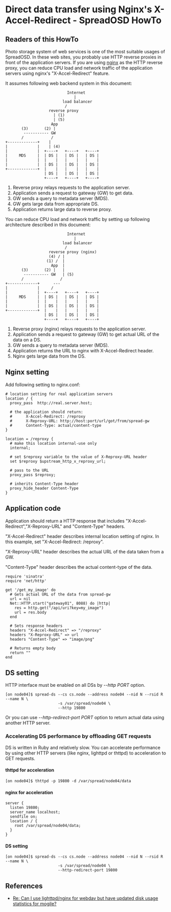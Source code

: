 Direct data transfer using Nginx's X-Accel-Redirect - SpreadOSD HowTo
=====================================================================

## Readers of this HowTo

Photo storage system of web services is one of the most suitable usages of SpreadOSD. In these web sites, you probably use HTTP reverse proxies in front of the application servers.
If you are using [nginx](http://wiki.nginx.org/Main) as the HTTP reverse proxy, you can reduce CPU load and network traffic of the application servers using nginx's "X-Accel-Redirect" feature.

It assumes following web backend system in this document:

                               Internet
                                  |
                             load balancer
                              /
                       reverse proxy
                         | (1)
                         | (5)
                        App
           (3)       (2) |
            ----------- GW
           /            /
    +-------------+    |
    |             |    | (4)
    |             |  +----+   +----+   +----+
    |     MDS     |  | DS |   | DS |   | DS |
    |             |  |    |   |    |   |    |
    |             |  | DS |   | DS |   | DS |
    +-------------+  |    |   |    |   |    |
                     | DS |   | DS |   | DS |
                     +----+   +----+   +----+

  1. Reverse proxy relays requests to the application server.
  2. Application sends a request to gateway (GW) to get data.
  3. GW sends a query to metadata server (MDS).
  4. GW gets large data from appropriate DS.
  5. Application returns large data to reverse proxy.


You can reduce CPU load and network traffic by setting up following architecture described in this document:


                               Internet
                                  |
                             load balancer
                              /
                       reverse proxy (nginx)
                       (4) / |
                      (1) /  |
                        App  |
           (3)       (2) |   |
            ----------- GW   | (5)
           /                /
    +-------------+      ---
    |             |     /
    |             |  +----+   +----+   +----+
    |     MDS     |  | DS |   | DS |   | DS |
    |             |  |    |   |    |   |    |
    |             |  | DS |   | DS |   | DS |
    +-------------+  |    |   |    |   |    |
                     | DS |   | DS |   | DS |
                     +----+   +----+   +----+

  1. Reverse proxy (nginx) relays requests to the application server.
  2. Application sends a request to gateway (GW) to get actual URL of the data on a DS.
  3. GW sends a query to metadata server (MDS).
  4. Application returns the URL to nginx with X-Accel-Redirect header.
  5. Nginx gets large data from the DS.


## Nginx setting

Add following setting to nginx.conf:

    # location setting for real application servers
    location / {
      proxy_pass  http://real.server.host;
    
      # the application should return:
      #      X-Accel-Redirect: /reproxy
      #      X-Reproxy-URL: http://host:port/url/got/from/spread-gw
      #      Content-Type: actual/content-type
    }
    
    location = /reproxy {
      # make this location internal-use only
      internal;
    
      # set $reproxy variable to the value of X-Reproxy-URL header
      set $reproxy $upstream_http_x_reproxy_url;

      # pass to the URL
      proxy_pass $reproxy;

      # inherits Content-Type header
      proxy_hide_header Content-Type
    }


## Application code

Application should return a HTTP response that includes "X-Accel-Redirect","X-Reproxy-URL" and "Content-Type" headers.

"X-Accel-Redirect" header describes internal location setting of nginx. In this example, set "X-Accel-Redirect: /reproxy".

"X-Reproxy-URL" header describes the actual URL of the data taken from a GW.

"Content-Type" header describes the actual content-type of the data.

    require 'sinatra'
    require 'net/http'
    
    get '/get_my_image' do
      # Gets actual URL of the data from spread-gw
      url = nil
      Net::HTTP.start("gateway01", 8088) do |http|
        res = http.get("/api/uri?key=my_image")
        url = res.body
      end
      
      # Sets response headers
      headers "X-Accel-Redirect" => "/reproxy"
      headers "X-Reproxy-URL" => url
      headers "Content-Type" => "image/png"
      
      # Returns empty body
      return ""
    end


## DS setting

HTTP interface must be enabled on all DSs by *--http PORT* option.

    [on node04]$ spread-ds --cs cs.node --address node04 --nid N --rsid R --name N \
                           -s /var/spread/node04 \
                           --http 19800

Or you can use *--http-redirect-port PORT* option to return actual data using another HTTP server.


### Accelerating DS performance by offloading GET requests

DS is written in Ruby and relatively slow. You can accelerate performance by using other HTTP servers (like nginx, lighttpd or thttpd) to acceleration to GET requests.

#### thttpd for acceleration

    [on node04]$ thttpd -p 19800 -d /var/spread/node04/data

#### nginx for acceleration

    server {
      listen 19800;
      server_name localhost;
      sendfile on;
      location / {
        root /var/spread/node04/data;
      }
    }

#### DS setting

<!--
TODO
-->

    [on node04]$ spread-ds --cs cs.node --address node04 --nid N --rsid R --name N \
                           -s /var/spread/node04 \
                           --http-redirect-port 19800


## References

  - [Re: Can I use lighttpd/nginx for webdav but have updated disk usage statistics for mogile?](http://www.mail-archive.com/mogilefs@lists.danga.com/msg00366.html)

